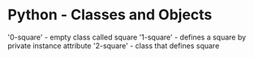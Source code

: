 # Python - Classes and Objects

'0-square' - empty class called square
'1-square' - defines a square by private instance attribute
'2-square' - class that defines square
